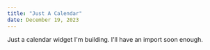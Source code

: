```yaml
---
title: "Just A Calendar"
date: December 19, 2023
---
```


Just a calendar widget I'm building. I'll have an import soon enough.

